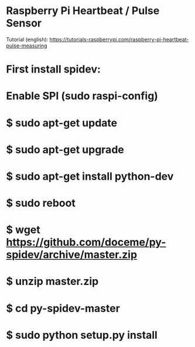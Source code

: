 # Raspberry Pi Heartbeat / Pulse Sensor

Tutorial (english): https://tutorials-raspberrypi.com/raspberry-pi-heartbeat-pulse-measuring

# First install spidev:
# Enable SPI (sudo raspi-config)
# $ sudo apt-get update
# $ sudo apt-get upgrade
# $ sudo apt-get install python-dev
# $ sudo reboot
# $ wget https://github.com/doceme/py-spidev/archive/master.zip
# $ unzip master.zip
# $ cd py-spidev-master
# $ sudo python setup.py install
